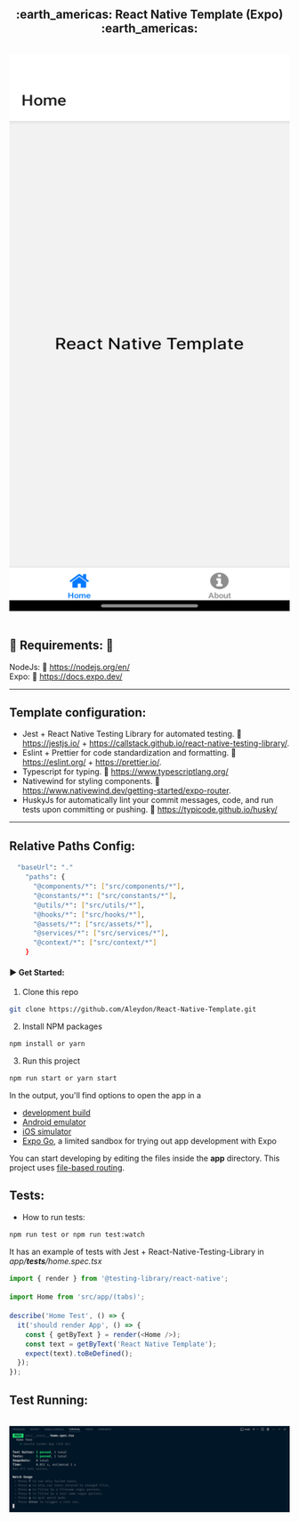 <h2 align='center'>:earth_americas: React Native Template (Expo) :earth_americas:</h2>

<p align="center">
  <br>
  <img width="800" height="1000" src="./assets/images/app-home-screenshot.png" alt="logo of Next14 repository">
  <br>
  <br>
</p>

## :pushpin: Requirements: :pushpin:

NodeJs: :link: https://nodejs.org/en/
<br />
Expo: :link: https://docs.expo.dev/

---

<h2>Template configuration:</h2>

- Jest + React Native Testing Library for automated testing. :link: https://jestjs.io/ + https://callstack.github.io/react-native-testing-library/.
- Eslint + Prettier for code standardization and formatting. :link: https://eslint.org/ + https://prettier.io/.
- Typescript for typing. :link: https://www.typescriptlang.org/
- Nativewind for styling components. :link: https://www.nativewind.dev/getting-started/expo-router.
- HuskyJs for automatically lint your commit messages, code, and run tests upon committing or pushing. :link: https://typicode.github.io/husky/

---

<h2>Relative Paths Config:</h2>

```sh
  "baseUrl": "."
    "paths": {
      "@components/*": ["src/components/*"],
      "@constants/*": ["src/constants/*"],
      "@utils/*": ["src/utils/*"],
      "@hooks/*": ["src/hooks/*"],
      "@assets/*": ["src/assets/*"],
      "@services/*": ["src/services/*"],
      "@context/*": ["src/context/*"]
    }
```

#### :arrow_forward: Get Started:

1. Clone this repo

```sh
git clone https://github.com/Aleydon/React-Native-Template.git
```

2. Install NPM packages

```sh
npm install or yarn
```

3.  Run this project

```sh
npm run start or yarn start
```

In the output, you'll find options to open the app in a

- [development build](https://docs.expo.dev/develop/development-builds/introduction/)
- [Android emulator](https://docs.expo.dev/workflow/android-studio-emulator/)
- [iOS simulator](https://docs.expo.dev/workflow/ios-simulator/)
- [Expo Go](https://expo.dev/go), a limited sandbox for trying out app development with Expo

You can start developing by editing the files inside the **app** directory. This project uses [file-based routing](https://docs.expo.dev/router/introduction).

<h2>Tests:</h2>

- How to run tests:

```sh
npm run test or npm run test:watch
```

It has an example of tests with Jest + React-Native-Testing-Library in _app/**tests**/home.spec.tsx_

```ts
import { render } from '@testing-library/react-native';

import Home from 'src/app/(tabs)';

describe('Home Test', () => {
  it('should render App', () => {
    const { getByText } = render(<Home />);
    const text = getByText('React Native Template');
    expect(text).toBeDefined();
  });
});

```

<h2>Test Running:</h2>
<p align="center">
  <br>
  <img width="1200" src="./assets/images/rn-jest-test.png" alt="Image test running">
  <br>
  <br>
</p>
